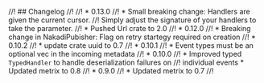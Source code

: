 //! ## Changelog
//!
//! * 0.13.0
//!     * Small breaking change: Handlers are given the current cursor.
//!     Simply adjust the signature of your handlers to take the parameter.
//!     * Pushed Url crate to 2.0
//! * 0.12.0
//!     * Breaking change in NakadiPubisher: Flag on retry startegy required on creation
//! * 0.10.2
//!     * update crate uuid to 0.7
//! * 0.10.1
//!     * Event types must be an optional vec in the incoming metadata
//! * 0.10.0
//!     * Improved typed `TypedHandler` to handle deserialization failures on
//! individual events   * Updated metrix to 0.8
//! * 0.9.0
//!    * Updated metrix to 0.7
//!
